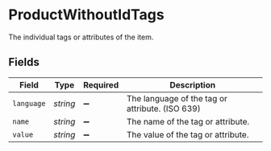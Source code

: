 # ProductWithoutIdTags

The individual tags or attributes of the item.


## Fields

| Field                                           | Type                                            | Required                                        | Description                                     |
| ----------------------------------------------- | ----------------------------------------------- | ----------------------------------------------- | ----------------------------------------------- |
| `language`                                      | *string*                                        | :heavy_minus_sign:                              | The language of the tag or attribute. (ISO 639) |
| `name`                                          | *string*                                        | :heavy_minus_sign:                              | The name of the tag or attribute.               |
| `value`                                         | *string*                                        | :heavy_minus_sign:                              | The value of the tag or attribute.              |